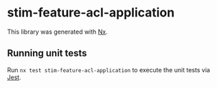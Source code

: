 # stim-feature-acl-application

This library was generated with [Nx](https://nx.dev).

## Running unit tests

Run `nx test stim-feature-acl-application` to execute the unit tests via [Jest](https://jestjs.io).
